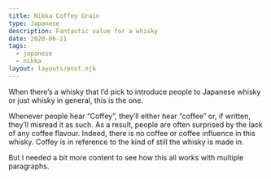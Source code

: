 ```yaml
---
title: Nikka Coffey Grain
type: Japanese
description: Fantastic value for a whisky 
date: 2020-06-21
tags:
  - japanese
  - nikka
layout: layouts/post.njk
---
```



When there’s a whisky that I’d pick to introduce people to Japanese whisky or just whisky in general, this is the one. 

Whenever people hear “Coffey”, they’ll either hear “coffee” or, if written, they’ll misread it as such. As a result, people are often surprised by the lack of any coffee flavour. Indeed, there is no coffee or coffee influence in this whisky. Coffey is in reference to the kind of still the whisky is made in. 


But I needed a bit more content to see how this all works with multiple paragraphs. 
